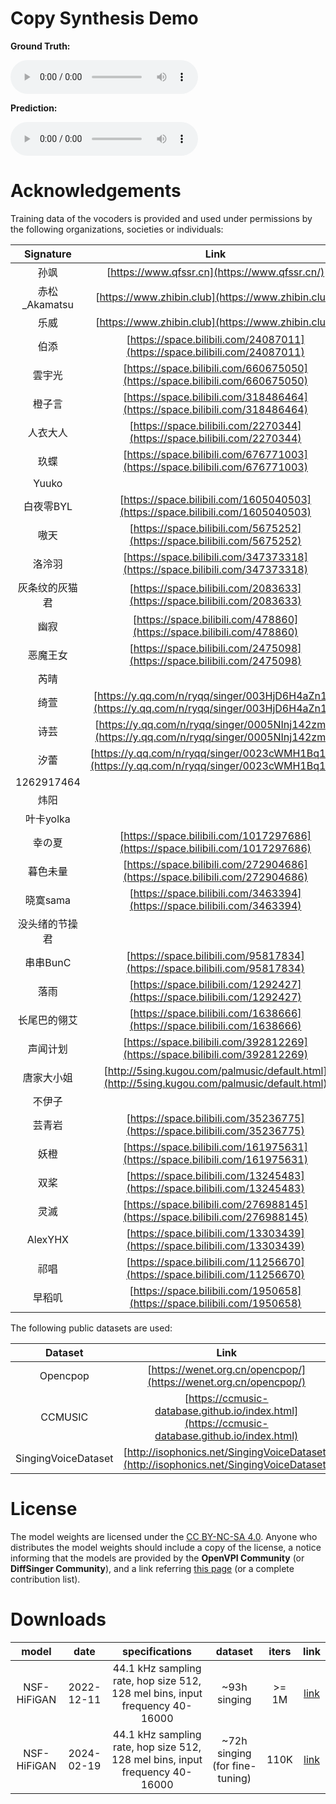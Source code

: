 

# Copy Synthesis Demo

**Ground Truth:**

<audio controls><source src="wavs/gt_00.wav" type="audio/wav"></audio>

**Prediction:**

<audio controls><source src="wavs/pred_00.wav" type="audio/wav"></audio>

# Acknowledgements

Training data of the vocoders is provided and used under permissions by the following organizations, societies or individuals:

|   Signature    |                             Link                             |
| :------------: | :----------------------------------------------------------: |
|      孙飒      |        [https://www.qfssr.cn](https://www.qfssr.cn/)         |
| 赤松_Akamatsu  |      [https://www.zhibin.club](https://www.zhibin.club)      |
|      乐威      |      [https://www.zhibin.club](https://www.zhibin.club)      |
|      伯添      | [https://space.bilibili.com/24087011](https://space.bilibili.com/24087011) |
|     雲宇光     | [https://space.bilibili.com/660675050](https://space.bilibili.com/660675050) |
|     橙子言     | [https://space.bilibili.com/318486464](https://space.bilibili.com/318486464) |
|    人衣大人    | [https://space.bilibili.com/2270344](https://space.bilibili.com/2270344) |
|      玖蝶      | [https://space.bilibili.com/676771003](https://space.bilibili.com/676771003) |
|     Yuuko      |                                                              |
|   白夜零BYL    | [https://space.bilibili.com/1605040503](https://space.bilibili.com/1605040503) |
|      嗷天      | [https://space.bilibili.com/5675252](https://space.bilibili.com/5675252) |
|     洛泠羽     | [https://space.bilibili.com/347373318](https://space.bilibili.com/347373318) |
| 灰条纹的灰猫君 | [https://space.bilibili.com/2083633](https://space.bilibili.com/2083633) |
|      幽寂      | [https://space.bilibili.com/478860](https://space.bilibili.com/478860) |
|    恶魔王女    | [https://space.bilibili.com/2475098](https://space.bilibili.com/2475098) |
|      芮晴      |                                                              |
|      绮萱      | [https://y.qq.com/n/ryqq/singer/003HjD6H4aZn1K](https://y.qq.com/n/ryqq/singer/003HjD6H4aZn1K) |
|      诗芸      | [https://y.qq.com/n/ryqq/singer/0005NInj142zm0](https://y.qq.com/n/ryqq/singer/0005NInj142zm0) |
|      汐蕾      | [https://y.qq.com/n/ryqq/singer/0023cWMH1Bq1PJ](https://y.qq.com/n/ryqq/singer/0023cWMH1Bq1PJ) |
|   1262917464   |                                                              |
|      炜阳      |                                                              |
|   叶卡yolka    |                                                              |
|     幸の夏     | [https://space.bilibili.com/1017297686](https://space.bilibili.com/1017297686) |
|    暮色未量    | [https://space.bilibili.com/272904686](https://space.bilibili.com/272904686) |
|    晓寞sama    | [https://space.bilibili.com/3463394](https://space.bilibili.com/3463394) |
| 没头绪的节操君 |                                                              |
|    串串BunC    | [https://space.bilibili.com/95817834](https://space.bilibili.com/95817834) |
|      落雨      | [https://space.bilibili.com/1292427](https://space.bilibili.com/1292427) |
|  长尾巴的翎艾  | [https://space.bilibili.com/1638666](https://space.bilibili.com/1638666) |
|    声闻计划    | [https://space.bilibili.com/392812269](https://space.bilibili.com/392812269) |
|   唐家大小姐   | [http://5sing.kugou.com/palmusic/default.html](http://5sing.kugou.com/palmusic/default.html) |
|     不伊子     |                                                              |
|     芸青岩     | [https://space.bilibili.com/35236775](https://space.bilibili.com/35236775) |
|      妖橙      | [https://space.bilibili.com/161975631](https://space.bilibili.com/161975631) |
|      双桨      | [https://space.bilibili.com/13245483](https://space.bilibili.com/13245483) |
|      灵滅      | [https://space.bilibili.com/276988145](https://space.bilibili.com/276988145) |
|    AlexYHX     | [https://space.bilibili.com/13303439](https://space.bilibili.com/13303439) |
|      祁唱      | [https://space.bilibili.com/11256670](https://space.bilibili.com/11256670) |
|     早稻叽     | [https://space.bilibili.com/1950658](https://space.bilibili.com/1950658) |

The following public datasets are used:

|       Dataset       |                             Link                             |
| :-----------------: | :----------------------------------------------------------: |
|      Opencpop       | [https://wenet.org.cn/opencpop/](https://wenet.org.cn/opencpop/) |
|       CCMUSIC       | [https://ccmusic-database.github.io/index.html](https://ccmusic-database.github.io/index.html) |
| SingingVoiceDataset | [http://isophonics.net/SingingVoiceDataset](http://isophonics.net/SingingVoiceDataset) |

# License

The model weights are licensed under the [CC BY-NC-SA 4.0](https://creativecommons.org/licenses/by-nc-sa/4.0/). Anyone who distributes the model weights should include a copy of the license, a notice informing that the models are provided by the **OpenVPI Community** (or **DiffSinger Community**), and a link referring [this page](https://openvpi.github.io/vocoders/) (or a complete contribution list).

# Downloads

|    model    |    date    |                        specifications                        |            dataset             | iters |                             link                             |
| :---------: | :--------: | :----------------------------------------------------------: | :----------------------------: | :---: | :----------------------------------------------------------: |
| NSF-HiFiGAN | 2022-12-11 | 44.1 kHz sampling rate, hop size 512, 128 mel bins, input frequency 40-16000 |          ~93h singing          | >= 1M | [link](https://github.com/openvpi/vocoders/releases/tag/nsf-hifigan-v1) |
| NSF-HiFiGAN | 2024-02-19 | 44.1 kHz sampling rate, hop size 512, 128 mel bins, input frequency 40-16000 | ~72h singing (for fine-tuning) | 110K  | [link](https://github.com/openvpi/vocoders/releases/tag/nsf-hifigan-44.1k-hop512-128bin-2024.02) |

